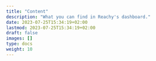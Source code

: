 ```yaml
---
title: "Content"
description: "What you can find in Reachy's dashboard."
date: 2023-07-25T15:34:19+02:00
lastmod: 2023-07-25T15:34:19+02:00
draft: false
images: []
type: docs
weight: 10
---
```

